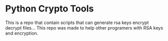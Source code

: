 # Python Crypto Tools
This is a repo that contain scripts that can generate rsa keys encrypt decrypt files...
This repo was made to help other programers with RSA keys and encryption.
